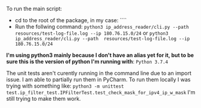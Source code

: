 To run the main script: 
* cd to the root of the package, in my case: ````
* Run the follwing command: ``python3 ip_address_reader/cli.py --path  resources/test-log-file.log --ip 180.76.15.0/24`` 
or ``python3 ip_address_reader/cli.py --path  resources/test-log-file.log --ip 180.76.15.0/24``

**I'm using python3 mainly because I don't have an alias yet for it, but to be sure this is the version of python I'm running with**: ``Python 3.7.4``

The unit tests aren't curently running in the command line due to an import issue. I am able to partially run them in PyCharm.
To run them locally I was trying with something like: ``python3 -m unittest test.ip_filter_test.IPFilterTest.test_check_mask_for_ipv4_ip_w_mask``
I'm still trying to make them work.
